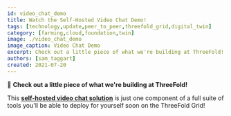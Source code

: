 ```yaml
---
id: video_chat_demo
title: Watch the Self-Hosted Video Chat Demo!
tags: [technology,update,peer_to_peer,threefold_grid,digital_twin]
category: [farming,cloud,foundation,twin]
image: ./video_chat_demo
image_caption: Video Chat Demo
excerpt: Check out a little piece of what we're building at ThreeFold!
authors: [sam_taggart]
created: 2021-07-20
---
```


👀 **Check out a little piece of what we're building at ThreeFold!**

This **[self-hosted video chat solution](https://youtu.be/VlxLHxEL1WI)** is just one component of a full suite of tools you'll be able to deploy for yourself soon on the ThreeFold Grid!
